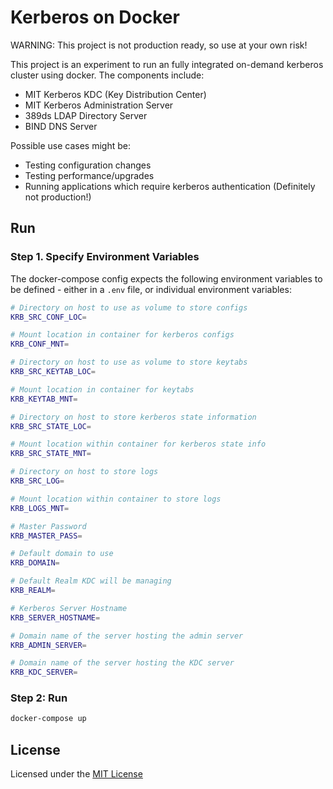 # Kerberos on Docker

WARNING: This project is not production ready, so use at your own risk!

This project is an experiment to run an fully integrated on-demand kerberos cluster using docker. The components include:
  - MIT Kerberos KDC (Key Distribution Center)
  - MIT Kerberos Administration Server
  - 389ds LDAP Directory Server
  - BIND DNS Server

Possible use cases might be:
  - Testing configuration changes
  - Testing performance/upgrades
  - Running applications which require kerberos authentication (Definitely not production!)

## Run

### Step 1. Specify Environment Variables
The docker-compose config expects the following environment variables to be defined - either in a `.env` file, or individual environment variables:

```bash
# Directory on host to use as volume to store configs
KRB_SRC_CONF_LOC=

# Mount location in container for kerberos configs
KRB_CONF_MNT=

# Directory on host to use as volume to store keytabs
KRB_SRC_KEYTAB_LOC=

# Mount location in container for keytabs
KRB_KEYTAB_MNT=

# Directory on host to store kerberos state information
KRB_SRC_STATE_LOC=

# Mount location within container for kerberos state info
KRB_SRC_STATE_MNT=

# Directory on host to store logs 
KRB_SRC_LOG=

# Mount location within container to store logs
KRB_LOGS_MNT=

# Master Password
KRB_MASTER_PASS=

# Default domain to use
KRB_DOMAIN=

# Default Realm KDC will be managing
KRB_REALM=

# Kerberos Server Hostname
KRB_SERVER_HOSTNAME=

# Domain name of the server hosting the admin server
KRB_ADMIN_SERVER=

# Domain name of the server hosting the KDC server
KRB_KDC_SERVER=
```

### Step 2: Run
```bash
docker-compose up
```

## License
Licensed under the [MIT License](https://github.com/rahoogan/kerberos-docker/blob/master/LICENSE)
